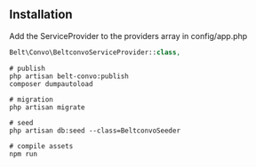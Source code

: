 ## Installation

Add the ServiceProvider to the providers array in config/app.php

```php
Belt\Convo\BeltconvoServiceProvider::class,
```

```
# publish
php artisan belt-convo:publish
composer dumpautoload

# migration
php artisan migrate

# seed
php artisan db:seed --class=BeltconvoSeeder

# compile assets
npm run
```

